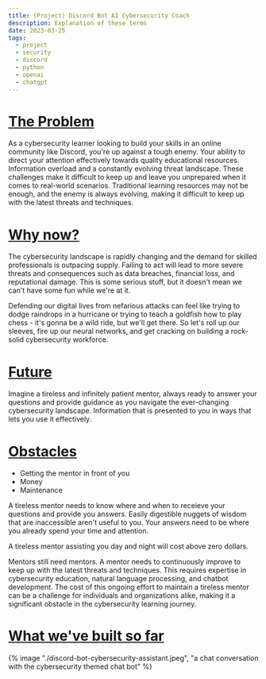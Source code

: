 ```yaml
---
title: (Project) Discord Bot AI Cybersecurity Coach
description: Explanation of these terms 
date: 2023-03-25
tags:
  - project
  - security
  - discord
  - python
  - openai
  - chatgpt
---
```

 
# <u>The Problem</u>

As a cybersecurity learner looking to build your skills in an online community like Discord, you're up against a tough enemy. Your ability to direct your attention effectively towards quality educational resources. Information overload and a constantly evolving threat landscape. These challenges make it difficult to keep up and leave you unprepared when it comes to real-world scenarios. Traditional learning resources may not be enough, and the enemy is always evolving, making it difficult to keep up with the latest threats and techniques.

# <u>Why now?</u>

The cybersecurity landscape is rapidly changing and the demand for skilled professionals is outpacing supply. Failing to act will lead to more severe threats and consequences such as data breaches, financial loss, and reputational damage. This is some serious stuff, but it doesn't mean we can't have some fun while we're at it.

Defending our digital lives from nefarious attacks can feel like trying to dodge raindrops in a hurricane or trying to teach a goldfish how to play chess - it's gonna be a wild ride, but we'll get there. So let's roll up our sleeves, fire up our neural networks, and get cracking on building a rock-solid cybersecurity workforce.

# <u>Future</u>

Imagine a tireless and infinitely patient mentor, always ready to answer your questions and provide guidance as you navigate the ever-changing cybersecurity landscape. Information that is presented to you in ways that lets you use it effectively. 

# <u>Obstacles</u>

- Getting the mentor in front of you
- Money
- Maintenance

A tireless mentor needs to know where and when to receieve your questions and provide you answers. Easily digestible nuggets of wisdom that are inaccessible aren't useful to you. Your answers need to be where you already spend your time and attention.

A tireless mentor assisting you day and night will cost above zero dollars.

Mentors still need mentors. A mentor needs to continuously improve to keep up with the latest threats and techniques. This requires expertise in cybersecurity education, natural language processing, and chatbot development. The cost of this ongoing effort to maintain a tireless mentor can be a challenge for individuals and organizations alike, making it a significant obstacle in the cybersecurity learning journey.

# <u>What we've built so far</u>

{% image "./discord-bot-cybersecurity-assistant.jpeg", "a chat conversation with the cybersecurity themed chat bot" %}


